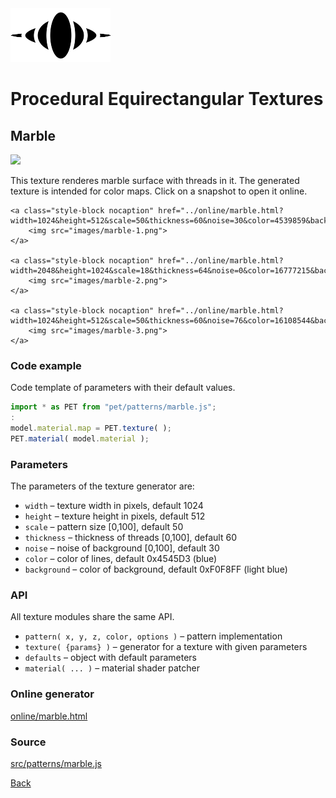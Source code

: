 <img class="logo" src="../assets/logo/logo-big.png">


# Procedural Equirectangular Textures


## Marble
<img src="images/marble.jpg">

This texture renderes marble surface with threads in it.
The generated texture is intended for color maps. Click on
a snapshot to open it online.

<p class="gallery">

	<a class="style-block nocaption" href="../online/marble.html?width=1024&height=512&scale=50&thickness=60&noise=30&color=4539859&background=15792383">
		<img src="images/marble-1.png">
	</a>

	<a class="style-block nocaption" href="../online/marble.html?width=2048&height=1024&scale=18&thickness=64&noise=0&color=16777215&background=0">
		<img src="images/marble-2.png">
	</a>

	<a class="style-block nocaption" href="../online/marble.html?width=1024&height=512&scale=50&thickness=60&noise=76&color=16108544&background=425748">
		<img src="images/marble-3.png">
	</a>

</p>


### Code example

Code template of parameters with their default values.

```js
import * as PET from "pet/patterns/marble.js";
:
model.material.map = PET.texture( );
PET.material( model.material );
```


### Parameters

The parameters of the texture generator are:

* `width` &ndash; texture width in pixels, default 1024
* `height` &ndash; texture height in pixels, default 512
* `scale` &ndash; pattern size [0,100], default 50
* `thickness` &ndash; thickness of threads [0,100], default 60
* `noise` &ndash; noise of background [0,100], default 30
* `color` &ndash; color of lines, default 0x4545D3 (blue)
* `background` &ndash; color of background, default 0xF0F8FF (light blue)


### API

All texture modules share the same API.

* `pattern( x, y, z, color, options )` &ndash; pattern implementation
* `texture( {params} )` &ndash; generator for a texture with given parameters
* `defaults` &ndash; object with default parameters
* `material( ... )` &ndash; material shader patcher


### Online generator

[online/marble.html](../online/marble.html)


### Source

[src/patterns/marble.js](https://github.com/boytchev/texture-generator/blob/main/src/patterns/marble.js)


		
<div class="footnote">
	<a href="#" onclick="window.history.back(); return false;">Back</a>
</div>